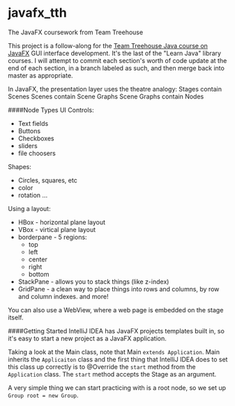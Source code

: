 # javafx_tth
The JavaFX coursework from Team Treehouse

This project is a follow-along for the [Team Treehouse Java course on JavaFX](https://teamtreehouse.com/library/build-a-javafx-application) GUI interface development. It's the last of the "Learn Java" library courses. 
I will attempt to commit each section's worth of code update at the end of each section, in a branch labeled as such, and then merge back into master as appropriate.

In JavaFX, the presentation layer uses the theatre analogy:
Stages contain Scenes
Scenes contain Scene Graphs
Scene Graphs contain Nodes

####Node Types
UI Controls:
* Text fields
* Buttons
* Checkboxes
* sliders
* file choosers

Shapes:
* Circles, squares, etc
* color
* rotation
...

Using a layout:
* HBox - horizontal plane layout
* VBox - virtical plane layout
* borderpane - 5 regions:
    * top 
    * left 
    * center
    * right 
    * bottom
* StackPane - allows you to stack things (like z-index)
* GridPane - a clean way to place things into rows and columns, by row and column indexes.
and more!

You can also use a WebView, where a web page is embedded on the stage itself.

####Getting Started
IntelliJ IDEA has JavaFX projects templates built in, so it's easy to start a new 
project as a 
JavaFX application.

Taking a look at the Main class, note that Main `extends Application`. 
Main inherits the `Applicaiton` class
and the first thing that IntelliJ IDEA does to set this class up correctly is to 
@Override the `start` method from the `Application` class. The `start` method accepts
the Stage as an argument. 

A very simple thing we can start practicing with is a root node, so we set up 
`Group root = new Group`.

